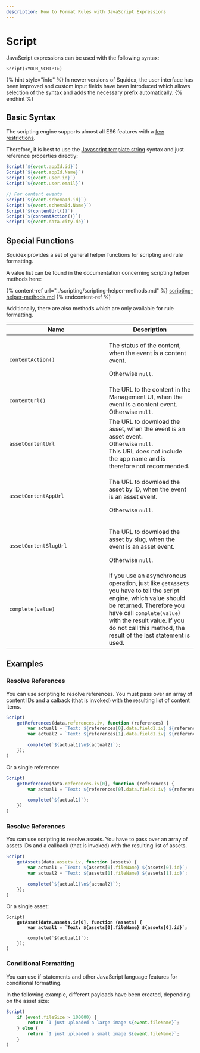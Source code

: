 ```yaml
---
description: How to Format Rules with JavaScript Expressions
---
```


# Script

JavaScript expressions can be used with the following syntax:

```
Script(<YOUR_SCRIPT>)
```

{% hint style="info" %}
In newer versions of Squidex, the user interface has been improved and custom input fields have been introduced which allows selection of the syntax and adds the necessary prefix automatically.
{% endhint %}

## Basic Syntax

The scripting engine supports almost all ES6 features with a [few restrictions](https://github.com/sebastienros/jint#ecmascript-2015-es6).

Therefore, it is best to use the [Javascript template string](https://developer.mozilla.org/de/docs/Web/JavaScript/Reference/template\_strings) syntax and just reference properties directly:

```javascript
Script(`${event.appId.id}`)
Script(`${event.appId.Name}`)
Script(`${event.user.id}`)
Script(`${event.user.email}`)

// For content events
Script(`${event.schemaId.id}`)
Script(`${event.schemaId.Name}`)
Script(`${contentUrl()}`)
Script(`${contentAction()}`)
Script(`${event.data.city.de}`)
```

## Special Functions

Squidex provides a set of general helper functions for scripting and rule formatting.

A value list can be found in the documentation concerning scripting helper methods here:

{% content-ref url="../scripting/scripting-helper-methods.md" %}
[scripting-helper-methods.md](../scripting/scripting-helper-methods.md)
{% endcontent-ref %}

Additionally, there are also methods which are only available for rule formatting.

<table><thead><tr><th width="252">Name</th><th>Description</th></tr></thead><tbody><tr><td><code>contentAction()</code></td><td><p>The status of the content, when the event is a content event.</p><p>Otherwise <code>null</code>.</p></td></tr><tr><td><code>contentUrl()</code></td><td>The URL to the content in the Management UI, when the event is a content event. Otherwise <code>null</code>.</td></tr><tr><td><code>assetContentUrl</code></td><td>The URL to download the asset, when the event is an asset event.<br>Otherwise <code>null</code>.<br>This URL does not include the app name and is therefore not recommended.</td></tr><tr><td><code>assetContentAppUrl</code></td><td><p>The URL to download the asset by ID, when the event is an asset event.</p><p>Otherwise <code>null</code>.</p></td></tr><tr><td><code>assetContentSlugUrl</code></td><td><p>The URL to download the asset by slug, when the event is an asset event.</p><p>Otherwise <code>null</code>.</p></td></tr><tr><td><code>complete(value)</code></td><td>If you use an asynchronous operation, just like <code>getAssets</code> you have to tell the script engine, which value should be returned. Therefore you have call <code>complete(value</code>) with the result value. If you do not call this method, the result of the last statement is used.</td></tr></tbody></table>

## Examples

### Resolve References

You can use scripting to resolve references. You must pass over an array of content IDs and a calback (that is invoked) with the resulting list of content items.

```javascript
Script(
    getReferences(data.references.iv, function (references) {
        var actual1 = `Text: ${references[0].data.field1.iv} ${references[0].data.field2.iv}`;
        var actual2 = `Text: ${references[1].data.field1.iv} ${references[1].data.field2.iv}`;

        complete(`${actual1}\n${actual2}`);
    });
)
```

Or a single reference:

```javascript
Script(
    getReference(data.references.iv[0], function (references) {
        var actual1 = `Text: ${references[0].data.field1.iv} ${references[0].data.field2.iv}`;

        complete(`${actual1}`);
    })
)
```

### Resolve References

You can use scripting to resolve assets. You have to pass over an array of assets IDs and a callback (that is invoked) with the resulting list of assets.

```javascript
Script(
    getAssets(data.assets.iv, function (assets) {
        var actual1 = `Text: ${assets[0].fileName} ${assets[0].id}`;
        var actual2 = `Text: ${assets[1].fileName} ${assets[1].id}`;

        complete(`${actual1}\n${actual2}`);
    });
)
```

Or a single asset:

<pre class="language-javascript"><code class="lang-javascript">Script(
<strong>    getAsset(data.assets.iv[0], function (assets) {
</strong><strong>        var actual1 = `Text: ${assets[0].fileName} ${assets[0].id}`;
</strong>        
        complete(`${actual1}`);
    });
)
</code></pre>

### Conditional Formatting

You can use if-statements and other JavaScript language features for conditional formatting.

In the following example, different payloads have been created, depending on the asset size:

```javascript
Script(
    if (event.fileSize > 100000) {
        return `I just uploaded a large image ${event.fileName}`;
    } else {
        return `I just uploaded a small image ${event.fileName}`;
    }
)
```
